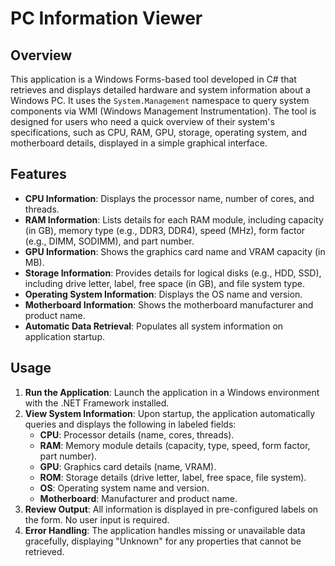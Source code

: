 # PC Information Viewer

## Overview
This application is a Windows Forms-based tool developed in C# that retrieves and displays detailed hardware and system information about a Windows PC. It uses the `System.Management` namespace to query system components via WMI (Windows Management Instrumentation). The tool is designed for users who need a quick overview of their system's specifications, such as CPU, RAM, GPU, storage, operating system, and motherboard details, displayed in a simple graphical interface.

## Features
- **CPU Information**: Displays the processor name, number of cores, and threads.
- **RAM Information**: Lists details for each RAM module, including capacity (in GB), memory type (e.g., DDR3, DDR4), speed (MHz), form factor (e.g., DIMM, SODIMM), and part number.
- **GPU Information**: Shows the graphics card name and VRAM capacity (in MB).
- **Storage Information**: Provides details for logical disks (e.g., HDD, SSD), including drive letter, label, free space (in GB), and file system type.
- **Operating System Information**: Displays the OS name and version.
- **Motherboard Information**: Shows the motherboard manufacturer and product name.
- **Automatic Data Retrieval**: Populates all system information on application startup.

## Usage
1. **Run the Application**: Launch the application in a Windows environment with the .NET Framework installed.
2. **View System Information**: Upon startup, the application automatically queries and displays the following in labeled fields:
   - **CPU**: Processor details (name, cores, threads).
   - **RAM**: Memory module details (capacity, type, speed, form factor, part number).
   - **GPU**: Graphics card details (name, VRAM).
   - **ROM**: Storage details (drive letter, label, free space, file system).
   - **OS**: Operating system name and version.
   - **Motherboard**: Manufacturer and product name.
3. **Review Output**: All information is displayed in pre-configured labels on the form. No user input is required.
4. **Error Handling**: The application handles missing or unavailable data gracefully, displaying "Unknown" for any properties that cannot be retrieved.
